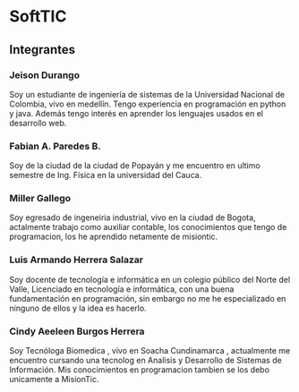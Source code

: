 # SoftTIC

## Integrantes
### Jeison Durango
Soy un estudiante de ingeniería de sistemas de la Universidad Nacional de Colombia, vivo en medellín.
Tengo experiencia en programación en python y java. Además tengo interés en aprender los lenguajes usados en el desarrollo web.

### Fabian A. Paredes B.
Soy de la ciudad de la ciudad de Popayán y me encuentro en ultimo semestre de Ing. Física en la universidad del Cauca.

### Miller Gallego
Soy egresado de ingeneiria industrial, vivo en la ciudad de Bogota, actalmente trabajo como auxiliar contable, los conocimientos que tengo de programacion, 
los he aprendido netamente de misiontic.

### Luis Armando Herrera Salazar
Soy docente de tecnología e informática en un colegio público del Norte del Valle, Licenciado en tecnología e informática, con una buena fundamentación en programación, sin embargo no me he especializado en ninguno de ellos y la idea es hacerlo.
### Cindy Aeeleen Burgos Herrera
Soy Tecnóloga Biomedica , vivo en Soacha Cundinamarca , actualmente me encuentro cursando una tecnolog en Analisis y Desarrollo de Sistemas de Información. Mis conocimientos en programacion tambien se los debo unicamente a MisionTic.
